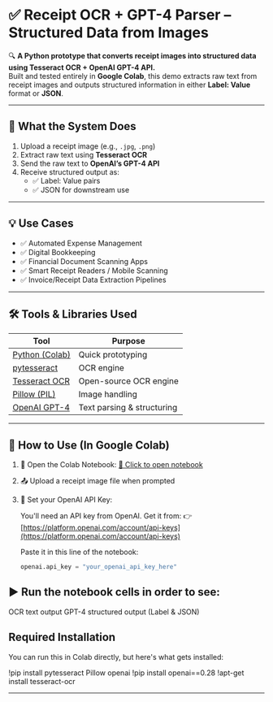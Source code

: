 # ✅ Receipt OCR + GPT-4 Parser – Structured Data from Images

🔍 **A Python prototype that converts receipt images into structured data using Tesseract OCR + OpenAI GPT-4 API.**  
Built and tested entirely in **Google Colab**, this demo extracts raw text from receipt images and outputs structured information in either **Label: Value** format or **JSON**.

---

## 📸 What the System Does

1. Upload a receipt image (e.g., `.jpg`, `.png`)
2. Extract raw text using **Tesseract OCR**
3. Send the raw text to **OpenAI’s GPT-4 API**
4. Receive structured output as:
   - ✅ Label: Value pairs
   - ✅ JSON for downstream use

---

## 💡 Use Cases

- ✅ Automated Expense Management
- ✅ Digital Bookkeeping
- ✅ Financial Document Scanning Apps
- ✅ Smart Receipt Readers / Mobile Scanning
- ✅ Invoice/Receipt Data Extraction Pipelines

---

## 🛠️ Tools & Libraries Used

| Tool | Purpose |
|------|---------|
| [Python (Colab)](https://colab.research.google.com/) | Quick prototyping |
| [pytesseract](https://github.com/madmaze/pytesseract) | OCR engine |
| [Tesseract OCR](https://github.com/tesseract-ocr/tesseract) | Open-source OCR engine |
| [Pillow (PIL)](https://pillow.readthedocs.io/) | Image handling |
| [OpenAI GPT-4](https://platform.openai.com/docs/guides/gpt) | Text parsing & structuring |

---

## 🚀 How to Use (In Google Colab)

1. 📎 Open the Colab Notebook:
   [🔗 Click to open notebook](https://colab.research.google.com/drive/1c__7wpHZLjgBCtXNneStysracrg_gpaO?usp=sharing)

2. 📤 Upload a receipt image file when prompted

3. 🔑 Set your OpenAI API Key:

   You'll need an API key from OpenAI. Get it from:
   👉 [https://platform.openai.com/account/api-keys](https://platform.openai.com/account/api-keys)

   Paste it in this line of the notebook:

   ```python
   openai.api_key = "your_openai_api_key_here"

## ▶️ Run the notebook cells in order to see:
OCR text output
GPT-4 structured output (Label & JSON)

## Required Installation
You can run this in Colab directly, but here's what gets installed:

!pip install pytesseract Pillow openai
!pip install openai==0.28
!apt-get install tesseract-ocr



---


